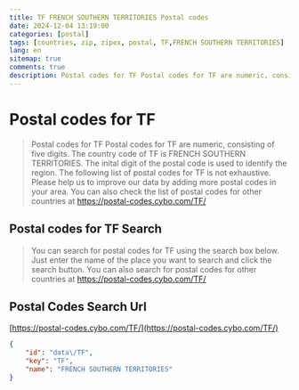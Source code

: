 ```yaml
---
title: TF FRENCH SOUTHERN TERRITORIES Postal codes 
date: 2024-12-04 13:19:00
categories: [postal]
tags: [countries, zip, zipex, postal, TF,FRENCH SOUTHERN TERRITORIES]
lang: en
sitemap: true
comments: true
description: Postal codes for TF Postal codes for TF are numeric, consisting of five digits. The country code of TF is FRENCH SOUTHERN TERRITORIES. The inital digit of the postal code is used to identify the region. The following list of postal codes for TF is not exhaustive. Please help us to improve our data by adding more postal codes in your area. You can also check the list of postal codes for other countries at https://postal-codes.cybo.com/TF/
---
```


# Postal codes for TF
> Postal codes for TF Postal codes for TF are numeric, consisting of five digits. The country code of TF is FRENCH SOUTHERN TERRITORIES. The inital digit of the postal code is used to identify the region. The following list of postal codes for TF is not exhaustive. Please help us to improve our data by adding more postal codes in your area. You can also check the list of postal codes for other countries at https://postal-codes.cybo.com/TF/

## Postal codes for TF Search 
> You can search for postal codes for TF using the search box below. Just enter the name of the place you want to search and click the search button. You can also search for postal codes for other countries at https://postal-codes.cybo.com/TF/

## Postal Codes Search Url

[https://postal-codes.cybo.com/TF/](https://postal-codes.cybo.com/TF/)
```json
{
    "id": "data\/TF",
    "key": "TF",
    "name": "FRENCH SOUTHERN TERRITORIES"
}
```
